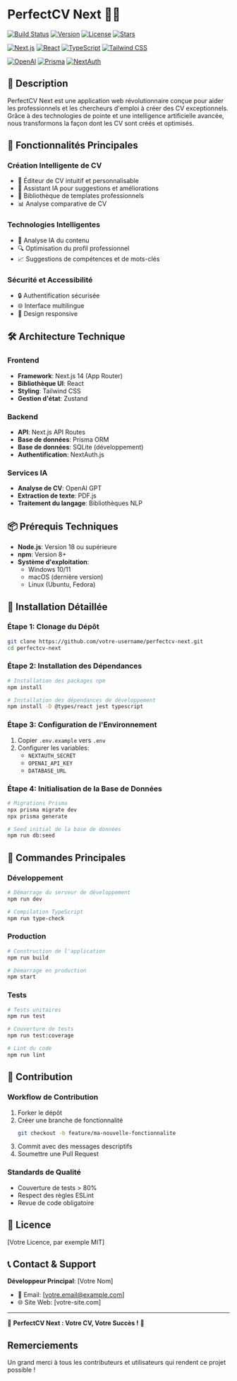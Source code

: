 # PerfectCV Next 📄✨

[![Build Status](https://img.shields.io/github/actions/workflow/status/votre-username/perfectcv-next/main.yml?style=for-the-badge)](https://github.com/votre-username/perfectcv-next/actions)
[![Version](https://img.shields.io/github/package-json/v/votre-username/perfectcv-next?style=for-the-badge)](https://github.com/votre-username/perfectcv-next/releases)
[![License](https://img.shields.io/github/license/votre-username/perfectcv-next?style=for-the-badge)](https://github.com/votre-username/perfectcv-next/blob/main/LICENSE)
[![Stars](https://img.shields.io/github/stars/votre-username/perfectcv-next?style=for-the-badge)](https://github.com/votre-username/perfectcv-next/stargazers)

[![Next.js](https://img.shields.io/badge/Next.js-14-black?style=for-the-badge&logo=next.js)](https://nextjs.org/)
[![React](https://img.shields.io/badge/React-18-blue?style=for-the-badge&logo=react)](https://reactjs.org/)
[![TypeScript](https://img.shields.io/badge/TypeScript-5-blue?style=for-the-badge&logo=typescript)](https://www.typescriptlang.org/)
[![Tailwind CSS](https://img.shields.io/badge/Tailwind-CSS-38B2AC?style=for-the-badge&logo=tailwind-css)](https://tailwindcss.com/)

[![OpenAI](https://img.shields.io/badge/OpenAI-GPT-green?style=for-the-badge&logo=openai)](https://openai.com/)
[![Prisma](https://img.shields.io/badge/Prisma-ORM-lightgrey?style=for-the-badge&logo=prisma)](https://www.prisma.io/)
[![NextAuth](https://img.shields.io/badge/NextAuth-Authentication-blue?style=for-the-badge)](https://next-auth.js.org/)

## 🌟 Description

PerfectCV Next est une application web révolutionnaire conçue pour aider les professionnels et les chercheurs d'emploi à créer des CV exceptionnels. Grâce à des technologies de pointe et une intelligence artificielle avancée, nous transformons la façon dont les CV sont créés et optimisés.

## 🚀 Fonctionnalités Principales

### Création Intelligente de CV
- 📝 Éditeur de CV intuitif et personnalisable
- 🤖 Assistant IA pour suggestions et améliorations
- 🎨 Bibliothèque de templates professionnels
- 📊 Analyse comparative de CV

### Technologies Intelligentes
- 🧠 Analyse IA du contenu
- 🔍 Optimisation du profil professionnel
- 📈 Suggestions de compétences et de mots-clés

### Sécurité et Accessibilité
- 🔒 Authentification sécurisée
- 🌐 Interface multilingue
- 📱 Design responsive

## 🛠 Architecture Technique

### Frontend
- **Framework**: Next.js 14 (App Router)
- **Bibliothèque UI**: React
- **Styling**: Tailwind CSS
- **Gestion d'état**: Zustand

### Backend
- **API**: Next.js API Routes
- **Base de données**: Prisma ORM
- **Base de données**: SQLite (développement)
- **Authentification**: NextAuth.js

### Services IA
- **Analyse de CV**: OpenAI GPT
- **Extraction de texte**: PDF.js
- **Traitement du langage**: Bibliothèques NLP

## 📦 Prérequis Techniques

- **Node.js**: Version 18 ou supérieure
- **npm**: Version 8+
- **Système d'exploitation**: 
  - Windows 10/11
  - macOS (dernière version)
  - Linux (Ubuntu, Fedora)

## 🔧 Installation Détaillée

### Étape 1: Clonage du Dépôt
```bash
git clone https://github.com/votre-username/perfectcv-next.git
cd perfectcv-next
```

### Étape 2: Installation des Dépendances
```bash
# Installation des packages npm
npm install

# Installation des dépendances de développement
npm install -D @types/react jest typescript
```

### Étape 3: Configuration de l'Environnement
1. Copier `.env.example` vers `.env`
2. Configurer les variables:
   - `NEXTAUTH_SECRET`
   - `OPENAI_API_KEY`
   - `DATABASE_URL`

### Étape 4: Initialisation de la Base de Données
```bash
# Migrations Prisma
npx prisma migrate dev
npx prisma generate

# Seed initial de la base de données
npm run db:seed
```

## 🚀 Commandes Principales

### Développement
```bash
# Démarrage du serveur de développement
npm run dev

# Compilation TypeScript
npm run type-check
```

### Production
```bash
# Construction de l'application
npm run build

# Démarrage en production
npm start
```

### Tests
```bash
# Tests unitaires
npm run test

# Couverture de tests
npm run test:coverage

# Lint du code
npm run lint
```

## 🤝 Contribution

### Workflow de Contribution
1. Forker le dépôt
2. Créer une branche de fonctionnalité
   ```bash
   git checkout -b feature/ma-nouvelle-fonctionnalite
   ```
3. Commit avec des messages descriptifs
4. Soumettre une Pull Request

### Standards de Qualité
- Couverture de tests > 80%
- Respect des règles ESLint
- Revue de code obligatoire

## 📄 Licence

[Votre Licence, par exemple MIT]

## 📞 Contact & Support

**Développeur Principal**: [Votre Nom]
- 📧 Email: [votre.email@example.com]
- 🌐 Site Web: [votre-site.com]

---

🌈 **PerfectCV Next : Votre CV, Votre Succès !** 🌈

##  Remerciements

Un grand merci à tous les contributeurs et utilisateurs qui rendent ce projet possible !
